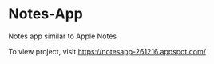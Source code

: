 # Notes-App
Notes app similar to Apple Notes

To view project, visit https://notesapp-261216.appspot.com/ 